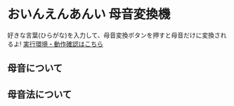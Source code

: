 # おいんえんあんい 母音変換機
好きな言葉(ひらがな)を入力して、母音変換ボタンを押すと母音だけに変換されるよ!
[実行環境・動作確認はこちら](https://hagiayato.github.io/VowelJP/)

## 母音について

## 母音法について